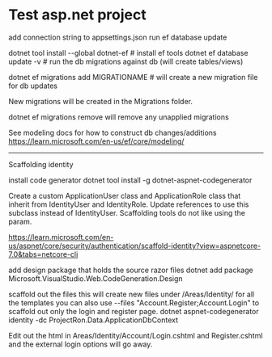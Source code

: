 # Test asp.net project

add connection string to appsettings.json
run ef database update 

dotnet tool install --global dotnet-ef # install ef tools
dotnet ef database update -v # run the db migrations against db (will create tables/views)

dotnet ef migrations add MIGRATIONAME # will create a new migration file for db updates

New migrations will be created in the Migrations folder.

dotnet ef migrations remove will remove any unapplied migrations

See modeling docs for how to construct db changes/additions
https://learn.microsoft.com/en-us/ef/core/modeling/

-----
Scaffolding identity

install code generator
dotnet tool install -g dotnet-aspnet-codegenerator

Create a custom ApplicationUser class and ApplicationRole class that inherit from IdentityUser<Guid> and IdentityRole<Guid>. Update references to use this subclass instead of IdentityUser<Guid>. Scaffolding tools do not like using the <T> param.

https://learn.microsoft.com/en-us/aspnet/core/security/authentication/scaffold-identity?view=aspnetcore-7.0&tabs=netcore-cli

add design package that holds the source razor files
dotnet add package Microsoft.VisualStudio.Web.CodeGeneration.Design

scaffold out the files
this will create new files under /Areas/Identity/ for all the templates
you can also use --files "Account.Register;Account.Login" to scaffold out only the login and register page.
dotnet aspnet-codegenerator identity -dc ProjectRon.Data.ApplicationDbContext

Edit out the html in Areas/Identity/Account/Login.cshtml and Register.cshtml and the external login options will go away.


